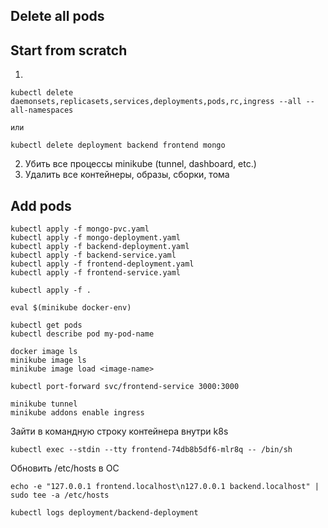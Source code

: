 ## Delete all pods

## Start from scratch

1. 
```
kubectl delete daemonsets,replicasets,services,deployments,pods,rc,ingress --all --all-namespaces

или

kubectl delete deployment backend frontend mongo
```

2. Убить все процессы minikube (tunnel, dashboard, etc.)
3. Удалить все контейнеры, образы, сборки, тома

## Add pods

```
kubectl apply -f mongo-pvc.yaml
kubectl apply -f mongo-deployment.yaml
kubectl apply -f backend-deployment.yaml
kubectl apply -f backend-service.yaml
kubectl apply -f frontend-deployment.yaml
kubectl apply -f frontend-service.yaml

kubectl apply -f .
```

```
eval $(minikube docker-env)
```

```
kubectl get pods
kubectl describe pod my-pod-name

docker image ls
minikube image ls
minikube image load <image-name>
```

```
kubectl port-forward svc/frontend-service 3000:3000

minikube tunnel
minikube addons enable ingress
```

Зайти в командную строку контейнера внутри k8s
```
kubectl exec --stdin --tty frontend-74db8b5df6-mlr8q -- /bin/sh
```

Обновить /etc/hosts в ОС
```
echo -e "127.0.0.1 frontend.localhost\n127.0.0.1 backend.localhost" | sudo tee -a /etc/hosts
```

```
kubectl logs deployment/backend-deployment
```